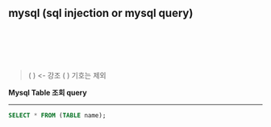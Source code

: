 ## mysql (sql injection or mysql query)
<br><br><br><br>




> ( ) <- 강조 ( ) 기호는 제외







__Mysql Table 조회 query__
***

~~~~sql
SELECT * FROM (TABLE name);
~~~~
